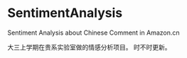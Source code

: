 # SentimentAnalysis
Sentiment Analysis about Chinese Comment in Amazon.cn

大三上学期在贵系实验室做的情感分析项目。
时不时更新。
